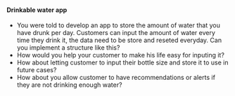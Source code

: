 #### Drinkable water app
   - You were told to develop an app to store the amount of water that you have drunk per day. Customers 
    can input the amount of water every time they drink it, the data need to be store and reseted everyday. 
    Can you implement a structure like this?
  - How would you help your customer to make his life easy for inputing it?
  - How about letting customer to input their bottle size and store it to use in future cases?
  - How about you allow customer to have recommendations or alerts if they are not drinking enough water?

  